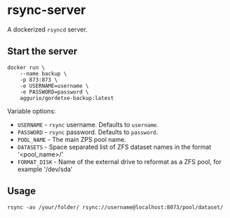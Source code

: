 # rsync-server

A dockerized `rsyncd` server.

## Start the server

```shell
docker run \
    --name backup \
    -p 873:873 \
    -e USERNAME=username \
    -e PASSWORD=password \
    aggurio/gordetxe-backup:latest
```
Variable options:

* `USERNAME` - `rsync` username. Defaults to `username`.
* `PASSWORD` - `rsync` password. Defaults to `password`.
* `POOL_NAME` - The main ZPS pool name.
* `DATASETS` - Space separated list of ZFS dataset names in the format '<pool_name>/<dataset>'
* `FORMAT_DISK` - Name of the external drive to reformat as a ZFS pool, for example '/dev/sda'

## Usage

```shell
rsync -av /your/folder/ rsync://username@localhost:8073/pool/dataset/
```
